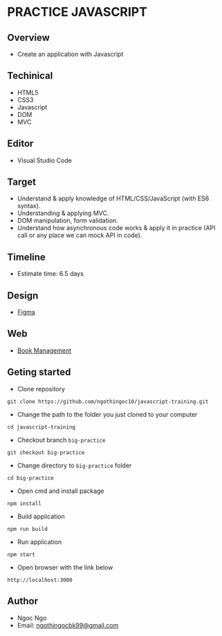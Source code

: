 # PRACTICE JAVASCRIPT

## Overview

- Create an application with Javascript

## Techinical

- HTML5
- CSS3
- Javascript
- DOM
- MVC

## Editor

- Visual Studio Code

## Target

- Understand & apply knowledge of HTML/CSS/JavaScript (with ES6 syntax).
- Understanding & applying MVC.
- DOM manipulation, form validation.
- Understand how asynchronous code works & apply it in practice (API call or any place we can mock API in code).


## Timeline

- Estimate time: 6.5 days

## Design

- [Figma](https://www.figma.com/file/1kGiCBjfjWLUQNgGKrMsw2/Untitled?node-id=0%3A1)

## Web

- [Book Management](https://book-management-practice-js.herokuapp.com/)
## Geting started

- Clone repository

```
git clone https://github.com/ngothingoc10/javascript-training.git
```

- Change the path to the folder you just cloned to your computer

```
cd javascript-training
```

- Checkout branch `big-practice`

```
git checkout big-practice
```

- Change directory to `big-practice` folder

```
cd big-practice
```

- Open cmd and install package

```
npm install
```

- Build application

```
npm run build
```

- Run application

```
npm start
```

- Open browser with the link below

```
http://localhost:3000
```

## Author

- Ngoc Ngo
- Email: ngothingocbk99@gmail.com
